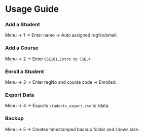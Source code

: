 # Usage Guide

### Add a Student
Menu → 1 → Enter name → Auto assigned regNo/email.

### Add a Course
Menu → 2 → Enter `CSE101,Intro to CSE,4`

### Enroll a Student
Menu → 3 → Enter regNo and course code → Enrolled.

### Export Data
Menu → 4 → Exports `students_export.csv` to /data.

### Backup
Menu → 5 → Creates timestamped backup folder and shows size.

